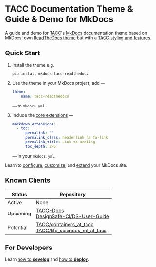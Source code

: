 # TACC Documentation Theme & Guide & Demo for MkDocs

A guide and demo for [TACC](https://www.tacc.utexas.edu/)'s [MkDocs](https://www.mkdocs.org/) documentation theme based on MkDocs' own [ReadTheDocs theme](https://www.mkdocs.org/user-guide/choosing-your-theme/#readthedocs) but with a [TACC styling and features](https://docs.tacc.utexas.edu/).

## Quick Start

<!-- Keep these steps synced with /docs/index.md -->

1. Install the theme e.g.

    ```shell
    pip install mkdocs-tacc-readthedocs
    ```

2. Use the theme in your MkDocs project; add —

    ```yaml
    theme:
        name: tacc-readthedocs
    ```

    — to `mkdocs.yml`

3. Include the [core extensions] —

    ```yaml
    markdown_extensions:
      - toc:
          permalink: ""
          permalink_class: headerlink fa fa-link
          permalink_title: Link to Heading
          toc_depth: 2-6
    ```

    — in your `mkdocs.yml`.

[core extensions]: ./docs/extensions.md#core-extensions

Learn to [configure](./docs/configure.md), [customize](./docs/customize.md), and [extend](./docs/extensions.md) your MkDocs site.

## Known Clients

| Status | Repository |
| - | - |
| Active | None |
| Upcoming | [TACC-Docs](https://github.com/TACC/TACC-Docs)<br>[DesignSafe-CI/DS-User-Guide](https://github.com/DesignSafe-CI/DS-User-Guide) |
| Potential | [TACC/containers_at_tacc](https://github.com/TACC/containers_at_tacc)<br>[TACC/life_sciences_ml_at_tacc](https://github.com/TACC/life_sciences_ml_at_tacc) |

## For Developers

Learn [how to **develop**](./DEVELOP.md) and [how to **deploy**](./DEPLOY.md).
